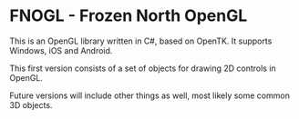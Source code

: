 FNOGL - Frozen North OpenGL
===========================

This is an OpenGL library written in C#, based on OpenTK.
It supports Windows, iOS and Android.

This first version consists of a set of objects for drawing 2D controls in OpenGL.

Future versions will include other things as well, most likely some common 3D objects.
